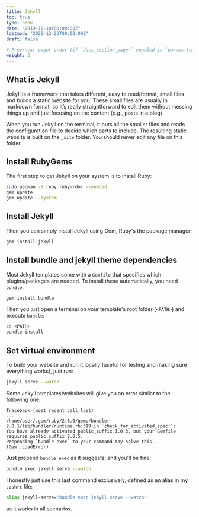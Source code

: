 ```yaml
---
title: Jekyll
toc: true
type: book
date: "2019-12-10T00:00:00Z"
lastmod: "2020-12-23T00:00:00Z"
draft: false

# Prev/next pager order (if `docs_section_pager` enabled in `params.toml`)
weight: 3
---
```


## What is Jekyll

Jekyll is a framework that takes different, easy to read/format, small files and builds a static website for you. These small files are usually in markdown format, so it’s really straightforward to edit them without messing things up and just focusing on the content (e.g., posts in a blog).

When you run Jekyll on the terminal, it puts all the smaller files and reads the configuration file to decide which parts to include. The resulting static website is built on the `_site` folder. You should never edit any file on this folder.

## Install RubyGems

The first step to get Jekyll on your system is to install Ruby:

```bash
sudo pacman -S ruby ruby-rdoc --needed
gem update
gem update --system
```

## Install Jekyll

Then you can simply install Jekyll using Gem, Ruby's the package manager:

```bash
gem install jekyll
```

## Install bundle and jekyll theme dependencies

Most Jekyll templates come with a `Gemfile` that specifies which plugins/packages are needed. To install these automatically, you need `bundle`:

```bash
gem install bundle
```

Then you just open a terminal on your template's root folder (`<PATH>`) and execute `bundle`:
```bash
cd <PATH>
bundle install
```

## Set virtual environment

To build your website and run it locally (useful for testing and making sure everything works), just run:
```bash
jekyll serve --watch
```

Some Jekyll templates/websites will give you an error similar to the following one:
```
Traceback (most recent call last):
...
/home/user/.gem/ruby/2.6.0/gems/bundler-2.0.1/lib/bundler/runtime.rb:319:in `check_for_activated_spec!':
You have already activated public_suffix 3.0.3, but your Gemfile requires public_suffix 2.0.5.
Prepending `bundle exec` to your command may solve this. (Gem::LoadError)
```

Just prepend `bundle exec` as it suggests, and you'll be fine:
```bash
bundle exec jekyll serve --watch
```

I honestly just use this last command exclusively, defined as an alias in my `.zshrc` file:
```bash
alias jekyll-serve="bundle exec jekyll serve --watch"
```
as it works in all scenarios.
